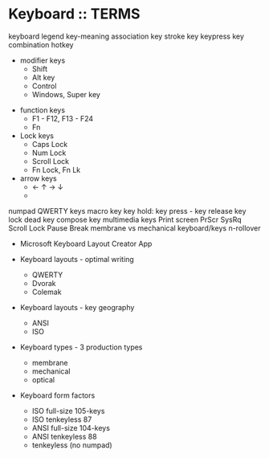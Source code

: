 # Keyboard :: TERMS

keyboard legend
key-meaning association
key stroke
key
keypress
key combination
hotkey
* modifier keys
  - Shift
  - Alt key
  - Control
  - Windows, Super key
- function keys
  - F1 - F12, F13 - F24
  - Fn
- Lock keys
  - Caps Lock
  - Num Lock
  - Scroll Lock
  - Fn Lock, Fn Lk
- arrow keys
  - ← ↑ → ↓
  - 
numpad
QWERTY keys
macro key
key hold: key press - key release
key lock
dead key
compose key
multimedia keys
Print screen PrScr
SysRq
Scroll Lock
Pause
Break
membrane vs mechanical keyboard/keys
n-rollover
- Microsoft Keyboard Layout Creator App



* Keyboard layouts - optimal writing
  - QWERTY
  - Dvorak
  - Colemak

* Keyboard layouts - key geography
  - ANSI
  - ISO

* Keyboard types - 3 production types
  - membrane
  - mechanical
  - optical

* Keyboard form factors
  - ISO full-size 105-keys
  - ISO tenkeyless 87
  - ANSI full-size 104-keys
  - ANSI tenkeyless 88
  - tenkeyless (no numpad)
